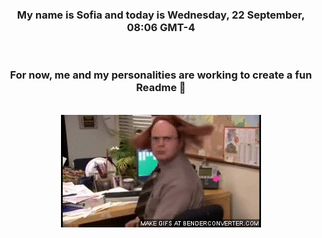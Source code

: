 


<div align="center">
<h3 >My name is Sofia and today is Wednesday, 22 September, 08:06 GMT-4</h3><br>
<h3 >For now, me and my personalities are working to create a fun Readme 👋
</h3><br>
<img src='img/dwight.gif' alt='working...'/>
</div>
